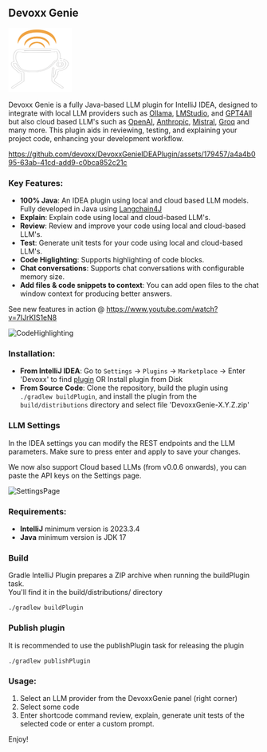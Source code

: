 ## Devoxx Genie 

<img height="128" src="src/main/resources/icons/pluginIcon.svg" width="128"/>

Devoxx Genie is a fully Java-based LLM plugin for IntelliJ IDEA, designed to integrate with local LLM providers such as [Ollama](https://ollama.com/), [LMStudio](https://lmstudio.ai/), and [GPT4All](https://gpt4all.io/index.html) but also cloud based LLM's such as [OpenAI](https://openai.com), [Anthropic](https://www.anthropic.com/), [Mistral](https://mistral.ai/), [Groq](https://groq.com/) and many more. This plugin aids in reviewing, testing, and explaining your project code, enhancing your development workflow.

https://github.com/devoxx/DevoxxGenieIDEAPlugin/assets/179457/a4a4b095-63ab-41cd-add9-c0bca852c21c

### Key Features:

- **100% Java**: An IDEA plugin using local and cloud based LLM models. Fully developed in Java using [Langchain4J](https://github.com/langchain4j/langchain4j)
- **Explain**: Explain code using local and cloud-based LLM's.
- **Review**: Review and improve your code using local and cloud-based LLM's.
- **Test**: Generate unit tests for your code using local and cloud-based LLM's.
- **Code Higlighting**: Supports highlighting of code blocks.
- **Chat conversations**: Supports chat conversations with configurable memory size.
- **Add files & code snippets to context**: You can add open files to the chat window context for producing better answers.

See new features in action @ https://www.youtube.com/watch?v=7IJrKIS1eN8 

![CodeHighlighting](https://github.com/devoxx/DevoxxGenieIDEAPlugin/assets/179457/b8f9562f-622c-4cad-8742-817565cfecc0)

### Installation:

- **From IntelliJ IDEA**: Go to `Settings` -> `Plugins` -> `Marketplace` -> Enter 'Devoxx' to find [plugin](https://plugins.jetbrains.com/plugin/24169-devoxxgenie) OR Install plugin from Disk
- **From Source Code**: Clone the repository, build the plugin using `./gradlew buildPlugin`, and install the plugin from the `build/distributions` directory and select file 'DevoxxGenie-X.Y.Z.zip'

 
### LLM Settings
In the IDEA settings you can modify the REST endpoints and the LLM parameters.  Make sure to press enter and apply to save your changes.

We now also support Cloud based LLMs (from v0.0.6 onwards), you can paste the API keys on the Settings page. 

![SettingsPage](https://github.com/devoxx/DevoxxGenieIDEAPlugin/assets/179457/08ccffe1-333a-4770-b4e2-63fd58f8eee4)

### Requirements:

- **IntelliJ** minimum version is 2023.3.4
- **Java** minimum version is JDK 17

### Build

Gradle IntelliJ Plugin prepares a ZIP archive when running the buildPlugin task.  
You'll find it in the build/distributions/ directory

```shell
./gradlew buildPlugin 
```

### Publish plugin

It is recommended to use the publishPlugin task for releasing the plugin

```shell
./gradlew publishPlugin
```


### Usage:
1) Select an LLM provider from the DevoxxGenie panel (right corner)
2) Select some code 
4) Enter shortcode command review, explain, generate unit tests of the selected code or enter a custom prompt.

Enjoy! 
